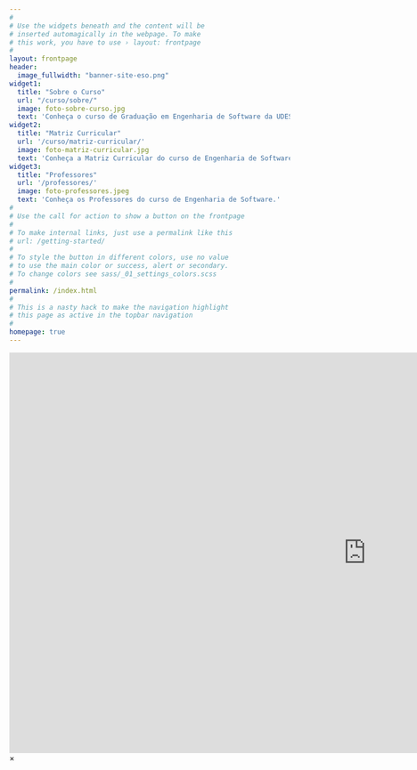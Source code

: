 ```yaml
---
#
# Use the widgets beneath and the content will be
# inserted automagically in the webpage. To make
# this work, you have to use › layout: frontpage
#
layout: frontpage
header:
  image_fullwidth: "banner-site-eso.png"
widget1:
  title: "Sobre o Curso"
  url: "/curso/sobre/"
  image: foto-sobre-curso.jpg
  text: 'Conheça o curso de Graduação em Engenharia de Software da UDESC Alto Vale.'
widget2:
  title: "Matriz Curricular"
  url: '/curso/matriz-curricular/'
  image: foto-matriz-curricular.jpg
  text: 'Conheça a Matriz Curricular do curso de Engenharia de Software.'
widget3:
  title: "Professores"
  url: '/professores/'
  image: foto-professores.jpeg
  text: 'Conheça os Professores do curso de Engenharia de Software.'
#
# Use the call for action to show a button on the frontpage
#
# To make internal links, just use a permalink like this
# url: /getting-started/
#
# To style the button in different colors, use no value
# to use the main color or success, alert or secondary.
# To change colors see sass/_01_settings_colors.scss
#
permalink: /index.html
#
# This is a nasty hack to make the navigation highlight
# this page as active in the topbar navigation
#
homepage: true
---
```


<div id="videoModal" class="reveal-modal large" data-reveal="">
  <div class="flex-video widescreen vimeo" style="display: block;">
    <iframe width="1280" height="720" src="https://www.youtube.com/embed/3b5zCFSmVvU" frameborder="0" allowfullscreen></iframe>
  </div>
  <a class="close-reveal-modal">&#215;</a>
</div>

